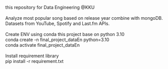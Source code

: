 this repository for Data Engineering @KKU
<br><br>
Analyze most popular song based on release year combine with mongoDB.<br>
Datasets from YouTube, Spotify and Last.fm APIs.
<br><br>
Create ENV using conda this project base on python 3.10<br>
    conda create -n final_project_dataEn python=3.10<br>
    conda activate final_project_dataEn
<br><br>
Install requirement library<br>
    pip install -r requirement.txt